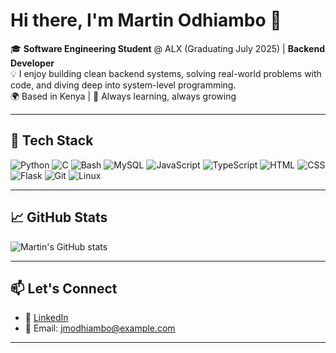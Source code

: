# Hi there, I'm Martin Odhiambo 👋

🎓 **Software Engineering Student** @ ALX (Graduating July 2025) | **Backend Developer**  
💡 I enjoy building clean backend systems, solving real-world problems with code, and diving deep into system-level programming.  
🌍 Based in Kenya | 🧠 Always learning, always growing

---

## 💼 Tech Stack
![Python](https://img.shields.io/badge/-Python-333?style=flat&logo=python)
![C](https://img.shields.io/badge/-C-333?style=flat&logo=c)
![Bash](https://img.shields.io/badge/-Bash-333?style=flat&logo=gnu-bash)
![MySQL](https://img.shields.io/badge/-MySQL-333?style=flat&logo=mysql)
![JavaScript](https://img.shields.io/badge/-JavaScript-333?style=flat&logo=javascript)
![TypeScript](https://img.shields.io/badge/-TypeScript-333?style=flat&logo=typescript)
![HTML](https://img.shields.io/badge/-HTML-333?style=flat&logo=html5)
![CSS](https://img.shields.io/badge/-CSS-333?style=flat&logo=css3)
![Flask](https://img.shields.io/badge/-Flask-333?style=flat&logo=flask)
![Git](https://img.shields.io/badge/-Git-333?style=flat&logo=git)
![Linux](https://img.shields.io/badge/-Linux-333?style=flat&logo=linux)

---

## 📈 GitHub Stats

![Martin's GitHub stats](https://github-readme-stats.vercel.app/api?username=jmodhiambo&show_icons=true&theme=github_dark&count_private=true)

---

## 📫 Let's Connect

- 💼 [LinkedIn]([https://linkedin.com/in/jmodhiambo](https://www.linkedin.com/in/martin-odhiambo-13b04817b/))
- 📧 Email: [jmodhiambo@example.com](mailto:jmodhiambo@example.com)

---

